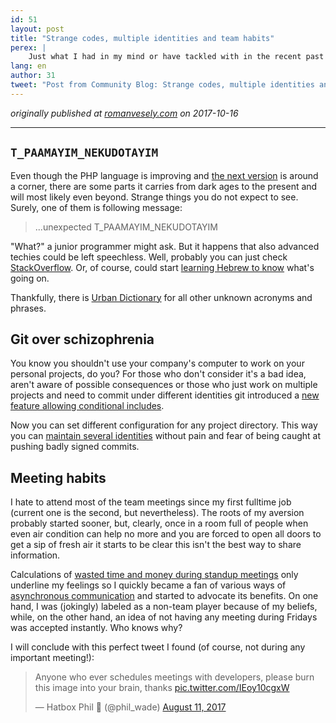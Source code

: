 ```yaml
---
id: 51
layout: post
title: "Strange codes, multiple identities and team habits"
perex: |
    Just what I had in my mind or have tackled with in the recent past underlayed with the knowledge of the others.
lang: en
author: 31
tweet: "Post from Community Blog: Strange codes, multiple identities and team habits"
---
```


_originally published at [romanvesely.com](https://romanvesely.com) on 2017-10-16_

---

## `T_PAAMAYIM_NEKUDOTAYIM`
Even though the PHP language is improving and [the next version](https://wiki.php.net/todo/php72) is around a corner, there are some parts it carries from dark ages to the present and will most likely even beyond. Strange things you do not expect to see. Surely, one of them is following message:

> ...unexpected T_PAAMAYIM_NEKUDOTAYIM

"What?" a junior programmer might ask. But it happens that also advanced techies could be left speechless. Well, probably you can just check [StackOverflow](https://stackoverflow.com/a/592326/5549874). Or, of course, could start [learning Hebrew to know](https://philsturgeon.uk/php/2013/09/09/t-paamayim-nekudotayim-v-sanity/) what's going on.

Thankfully, there is [Urban Dictionary](http://www.urbandictionary.com/define.php?term=TGI(A)F) for all other unknown acronyms and phrases.

## Git over schizophrenia
You know you shouldn't use your company's computer to work on your personal projects, do you? For those who don't consider it's a bad idea, aren't aware of possible consequences or those who just work on multiple projects and need to commit under different identities git introduced a [new feature allowing conditional includes](https://github.com/blog/2360-git-2-13-has-been-released#conditional-configuration).

Now you can set different configuration for any project directory. This way you can [maintain several identities](https://dev.to/maxlmator/maintaining-different-git-identities) without pain and fear of being caught at pushing badly signed commits.

## Meeting habits
I hate to attend most of the team meetings since my first fulltime job (current one is the second, but nevertheless). The roots of my aversion probably started sooner, but, clearly, once in a room full of people when even air condition can help no more and you are forced to open all doors to get a sip of fresh air it starts to be clear this isn't the best way to share information.

Calculations of [wasted time and money during standup meetings](https://m.signalvnoise.com/status-meetings-are-the-scourge-39f49267ca90
) only underline my feelings so I quickly became a fan of various ways of [asynchronous communication](https://m.signalvnoise.com/status-meetings-are-the-scourge-39f49267ca90) and started to advocate its benefits. On one hand, I was (jokingly) labeled as a non-team player because of my beliefs, while, on the other hand, an idea of not having any meeting during Fridays was accepted instantly. Who knows why?

I will conclude with this perfect tweet I found (of course, not during any important meeting!):

<blockquote class="twitter-tweet" data-lang="en"><p lang="en" dir="ltr">Anyone who ever schedules meetings with developers, please burn this image into your brain, thanks <a href="https://t.co/IEoy10cgxW">pic.twitter.com/IEoy10cgxW</a></p>&mdash; Hatbox Phil 🍕 (@phil_wade) <a href="https://twitter.com/phil_wade/status/896010517617180672?ref_src=twsrc%5Etfw">August 11, 2017</a></blockquote>
<script async src="//platform.twitter.com/widgets.js" charset="utf-8"></script>
